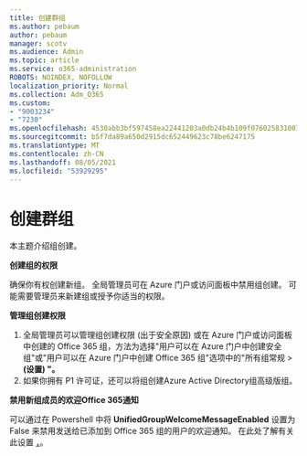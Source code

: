 ```yaml
---
title: 创建群组
ms.author: pebaum
author: pebaum
manager: scotv
ms.audience: Admin
ms.topic: article
ms.service: o365-administration
ROBOTS: NOINDEX, NOFOLLOW
localization_priority: Normal
ms.collection: Adm_O365
ms.custom:
- "9003234"
- "7230"
ms.openlocfilehash: 4530abb3bf597458ea22441203a0db24b4b109f0760258310072891014c4b454
ms.sourcegitcommit: b5f7da89a650d2915dc652449623c78be6247175
ms.translationtype: MT
ms.contentlocale: zh-CN
ms.lasthandoff: 08/05/2021
ms.locfileid: "53929295"
---
```

# <a name="create-a-group"></a>创建群组

本主题介绍组创建。

**创建组的权限**

确保你有权创建新组。 全局管理员可在 Azure 门户或访问面板中禁用组创建。 可能需要管理员来新建组或授予你适当的权限。

**管理组创建权限**

1. 全局管理员可以管理组创建权限 (出于安全原因) 或在 Azure 门户或访问面板中创建的 Office 365 组，方法为选择"用户可以在 Azure 门户中创建安全组"或"用户可以在 Azure 门户中创建 Office 365 组"选项中的"所有组常规  >  **(设置) "。**
2. 如果你拥有 P1 许可证，还可以将组创建Azure Active Directory组高级版组。

**禁用新组成员的欢迎Office 365通知**

可以通过在 Powershell 中将 **UnifiedGroupWelcomeMessageEnabled** 设置为 False 来禁用发送给已添加到 Office 365 组的用户的欢迎通知。 在此处了解有关此设置 [，](https://docs.microsoft.com/powershell/module/exchange/set-unifiedgroup?view=exchange-ps&preserve-view=true)。

